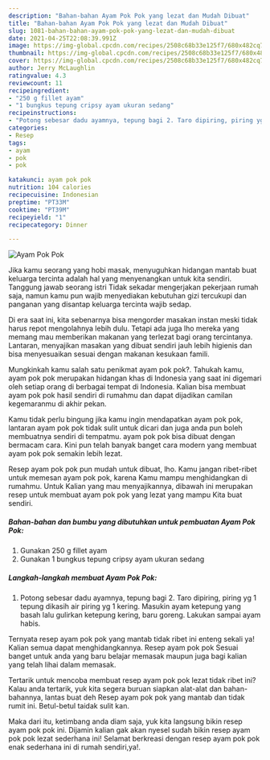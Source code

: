 ```yaml
---
description: "Bahan-bahan Ayam Pok Pok yang lezat dan Mudah Dibuat"
title: "Bahan-bahan Ayam Pok Pok yang lezat dan Mudah Dibuat"
slug: 1081-bahan-bahan-ayam-pok-pok-yang-lezat-dan-mudah-dibuat
date: 2021-04-25T22:08:39.991Z
image: https://img-global.cpcdn.com/recipes/2508c68b33e125f7/680x482cq70/ayam-pok-pok-foto-resep-utama.jpg
thumbnail: https://img-global.cpcdn.com/recipes/2508c68b33e125f7/680x482cq70/ayam-pok-pok-foto-resep-utama.jpg
cover: https://img-global.cpcdn.com/recipes/2508c68b33e125f7/680x482cq70/ayam-pok-pok-foto-resep-utama.jpg
author: Jerry McLaughlin
ratingvalue: 4.3
reviewcount: 11
recipeingredient:
- "250 g fillet ayam"
- "1 bungkus tepung cripsy ayam ukuran sedang"
recipeinstructions:
- "Potong sebesar dadu ayamnya, tepung bagi 2. Taro dipiring, piring yg 1 tepung dikasih air piring yg 1 kering. Masukin ayam ketepung yang basah lalu gulirkan ketepung kering, baru goreng. Lakukan sampai ayam habis."
categories:
- Resep
tags:
- ayam
- pok
- pok

katakunci: ayam pok pok 
nutrition: 104 calories
recipecuisine: Indonesian
preptime: "PT33M"
cooktime: "PT39M"
recipeyield: "1"
recipecategory: Dinner

---
```



![Ayam Pok Pok](https://img-global.cpcdn.com/recipes/2508c68b33e125f7/680x482cq70/ayam-pok-pok-foto-resep-utama.jpg)

Jika kamu seorang yang hobi masak, menyuguhkan hidangan mantab buat keluarga tercinta adalah hal yang menyenangkan untuk kita sendiri. Tanggung jawab seorang istri Tidak sekadar mengerjakan pekerjaan rumah saja, namun kamu pun wajib menyediakan kebutuhan gizi tercukupi dan panganan yang disantap keluarga tercinta wajib sedap.

Di era  saat ini, kita sebenarnya bisa mengorder masakan instan meski tidak harus repot mengolahnya lebih dulu. Tetapi ada juga lho mereka yang memang mau memberikan makanan yang terlezat bagi orang tercintanya. Lantaran, menyajikan masakan yang dibuat sendiri jauh lebih higienis dan bisa menyesuaikan sesuai dengan makanan kesukaan famili. 



Mungkinkah kamu salah satu penikmat ayam pok pok?. Tahukah kamu, ayam pok pok merupakan hidangan khas di Indonesia yang saat ini digemari oleh setiap orang di berbagai tempat di Indonesia. Kalian bisa membuat ayam pok pok hasil sendiri di rumahmu dan dapat dijadikan camilan kegemaranmu di akhir pekan.

Kamu tidak perlu bingung jika kamu ingin mendapatkan ayam pok pok, lantaran ayam pok pok tidak sulit untuk dicari dan juga anda pun boleh membuatnya sendiri di tempatmu. ayam pok pok bisa dibuat dengan bermacam cara. Kini pun telah banyak banget cara modern yang membuat ayam pok pok semakin lebih lezat.

Resep ayam pok pok pun mudah untuk dibuat, lho. Kamu jangan ribet-ribet untuk memesan ayam pok pok, karena Kamu mampu menghidangkan di rumahmu. Untuk Kalian yang mau menyajikannya, dibawah ini merupakan resep untuk membuat ayam pok pok yang lezat yang mampu Kita buat sendiri.

<!--inarticleads1-->

##### Bahan-bahan dan bumbu yang dibutuhkan untuk pembuatan Ayam Pok Pok:

1. Gunakan 250 g fillet ayam
1. Gunakan 1 bungkus tepung cripsy ayam ukuran sedang




<!--inarticleads2-->

##### Langkah-langkah membuat Ayam Pok Pok:

1. Potong sebesar dadu ayamnya, tepung bagi 2. Taro dipiring, piring yg 1 tepung dikasih air piring yg 1 kering. Masukin ayam ketepung yang basah lalu gulirkan ketepung kering, baru goreng. Lakukan sampai ayam habis.




Ternyata resep ayam pok pok yang mantab tidak ribet ini enteng sekali ya! Kalian semua dapat menghidangkannya. Resep ayam pok pok Sesuai banget untuk anda yang baru belajar memasak maupun juga bagi kalian yang telah lihai dalam memasak.

Tertarik untuk mencoba membuat resep ayam pok pok lezat tidak ribet ini? Kalau anda tertarik, yuk kita segera buruan siapkan alat-alat dan bahan-bahannya, lantas buat deh Resep ayam pok pok yang mantab dan tidak rumit ini. Betul-betul taidak sulit kan. 

Maka dari itu, ketimbang anda diam saja, yuk kita langsung bikin resep ayam pok pok ini. Dijamin kalian gak akan nyesel sudah bikin resep ayam pok pok lezat sederhana ini! Selamat berkreasi dengan resep ayam pok pok enak sederhana ini di rumah sendiri,ya!.

